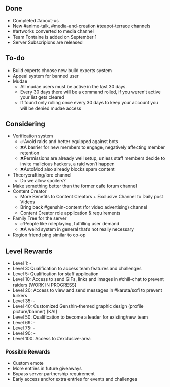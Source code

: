 ## Done
- Completed #about-us
- New #anime-talk, #media-and-creation #teapot-terrace channels
- #artworks converted to media channel
- Team Fontaine is added on September 1
- Server Subscripions are released

## To-do
- Build experts choose new build experts system
- Appeal system for banned user
- Mudae
  - All mudae users must be active in the last 30 days.
  - Every 30 days there will be a command rolled, if you weren’t active your list gets cleared
  - If found only rolling once every 30 days to keep your account you will be denied mudae access

## Considering 
- Verification system
  - ✅Avoid raids and better equipped against bots
  - ❌A barrier for new members to engage, negatively affecting member retention
  - ❌Permissions are already well setup, unless staff members decide to invite malicious hackers, a raid won’t happen
  - ❌AutoMod also already blocks spam content
- Theorycrafting/lore channel 
  - Do we allow spoilers?
- Make something better than the former cafe forum channel 
- Content Creator
  - More Benefits to Content Creators + Exclusive Channel to Daily post Videos
  - Bring back #genshin-content (for video advertising) channel
  - Content Creator role application & requirements
- Family Tree for the server
  - ✅People like roleplaying, fulfilling user demand
  - ❌A weird system in general that’s not really necessary
- Region friend ping similar to co-op

## Level Rewards 
* Level 1: -
* Level 3: Qualification to access team features and challenges
* Level 5: Qualification for staff application 
* Level 10: Access to send GIFs, links and images in #chill-chat to prevent raiders [WORK IN PROGRESS]
* Level 20: Access to view and send messages in #karuta/sofi to prevent lurkers
* Level 35: -
* Level 40: Customized Genshin-themed graphic design (profile picture/banner) [KAI]
* Level 50: Qualification to become a leader for existing/new team
* Level 69: -
* Level 75: -
* Level 90: -
* Level 100: Access to #exclusive-area

### Possible Rewards
- Custom emote
- More entries in future giveaways
- Bypass server partnership requirement
- Early access and/or extra entries for events and challenges
